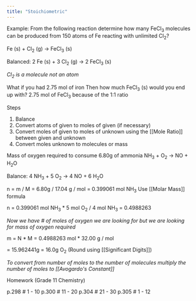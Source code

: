```yaml
---
title: "Stoichiometric"
---
```

Example:
From the following reaction determine how many FeCl$_3$ molecules can be produced from 150 atoms of Fe reacting with unlimited Cl$_2$?

Fe (s) + Cl$_2$ (g) -> FeCl$_3$ (s) 

Balanced: 2 Fe (s) + 3 Cl$_2$ (g) -> 2 FeCl$_3$ (s)

*Cl$_2$ is a molecule not an atom*

What if you had 2.75 mol of iron Then how much FeCl$_3$ (s) would you end up with?
	2.75 mol of FeCl$_3$ because of the 1:1 ratio

Steps
1. Balance
2. Convert atoms of given to moles of given (if necessary)
3. Convert moles of given to moles of unknown using the [[Mole Ratio]] between given and unknown
4. Convert moles unknown to molecules or mass

Mass of oxygen required to consume 6.80g of ammonia
NH$_3$ + O$_2$ -> NO + H$_2$O

Balance: 4 NH$_3$ + 5 O$_2$ -> 4 NO + 6 H$_2$O

n = m / M = 6.80g / 17.04 g / mol = 0.399061 mol NH$_3$ 
Use [[Molar Mass]] formula

n = 0.399061 mol NH$_3$ * 5 mol O$_2$ / 4 mol NH$_3$ = 0.4988263

*Now we have # of moles of oxygen we are looking for but we are looking for mass of oxygen required*

m = N * M = 0.4988263 mol * 32.00 g / mol

= 15.962441g = 16.0g O$_2$ (Round using [[Significant Digits]])

*To convert from number of moles to the number of molecules multiply the number of moles to [[Avogardo's Constant]]* 

Homework (Grade 11 Chemistry)

p.298 # 1 - 10
p.300 # 11 - 20
p.304 # 21 - 30
p.305 # 1 - 12